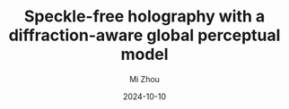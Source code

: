 ---
layout: post
title:  "Speckle-free holography with a diffraction-aware global perceptual model"
date:   2024-10-10 
image: /images/SwinUNetHolo.png
categories: research
author: "Mi Zhou"
authors: "Yiran Wei, Yiyun Chen, <strong>Mi Zhou</strong>, Mu Ku Chen, Shuming Jiao, Qinghua Song, Xiao-Ping Zhang, Zihan Geng"
venue: "Photonics Research"
website: https://opg.optica.org/abstract.cfm?uri=prj-12-11-2418
code: https://github.com/YRWFWHU/Holomer
---